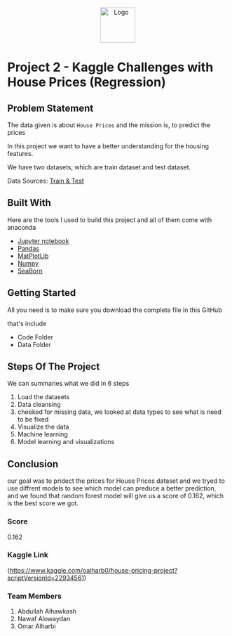 <!-- PROJECT LOGO -->
<br />
<p align="center">
  <a href="https://git.generalassemb.ly/nawafDON/project-1">
    <img src="images/index.png" alt="Logo" width="80" height="80">
  </a>



# Project 2 - Kaggle Challenges with House Prices (Regression)



## Problem Statement 

The data given is about `House Prices` and the mission is, to predict the prices 

In this project we want to have a better understanding for the housing features.

We have two datasets, which are train dataset and test dataset.

Data Sources:
[Train & Test](https://www.kaggle.com/c/house-prices-advanced-regression-techniques/data)

## Built With

Here are the tools I used to build this project and all of them come with anaconda
* [Jupyter notebook](https://jupyter.org/)
* [Pandas](https://pandas.pydata.org/)
* [MatPlotLib](https://matplotlib.org/)
* [Numpy](https://numpy.org/)
* [SeaBorn](https://seaborn.pydata.org/)



<!-- GETTING STARTED -->

## Getting Started

All you need is to make sure you download the complete file in this GitHub

that's include
* Code Folder
* Data Folder

## Steps Of The Project
 
 We can summaries what we did in 6 steps


 1. Load the datasets 
 2. Data cleansing
 3. cheeked for missing data, we looked at data types to see what is need to be fixed
 4. Visualize the data
 5. Machine learning
 6. Model learning and visualizations 

## Conclusion

our goal was to pridect the prices for House Prices dataset and we tryed to use diffrent models to see which model can preduce a better prediction, and we found that random forest model will give us a score of 0.162, which is the best score we got.

### Score

0.162
### Kaggle Link 
(https://www.kaggle.com/oalharb0/house-pricing-project?scriptVersionId=22934561)

### Team Members 

1. Abdullah Alhawkash 
2. Nawaf Alowaydan 
3. Omar Alharbi




